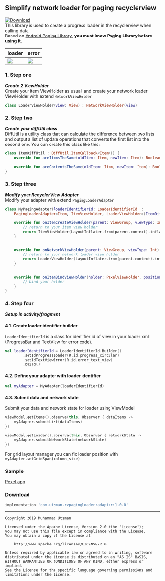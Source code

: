 ## Simplify network loader for paging recyclerview

[ ![Download](https://api.bintray.com/packages/kucingapes/utsman/com.utsman.rvpagingloader/images/download.svg) ](https://bintray.com/kucingapes/utsman/com.utsman.rvpagingloader/_latestVersion) <br>
This library is used to create a progress loader in the recyclerview when calling data.<br>
Based on [Android Paging Library](https://developer.android.com/topic/libraries/architecture/paging), **you must know Paging Library before using it**.

| loader  | error |
|---| --- |
|  ![](https://i.ibb.co/h15LBG7/Screen-Shot-2019-08-11-at-1-16-38-AM-1.png) | ![](https://i.ibb.co/9b4wb8S/Screenshot-20190811-011505-1.png)  |

### 1. Step one
***Create 2 ViewHolder*** <br>
Create your item ViewHolder as usual, and create your network loader ViewHolder with extend ```NetworkViewHolder``` <br>
```kotlin
class LoaderViewHolder(view: View) : NetworkViewHolder(view)
```


### 2. Step two
***Create your diffUtil class*** <br>
DiffUtil is a utility class that can calculate the difference between two lists and output a list of update operations that converts the first list into the second one. You can create this class like this:
```kotlin
class ItemDiffUtil : DiffUtil.ItemCallback<Item>() {
    override fun areItemsTheSame(oldItem: Item, newItem: Item): Boolean = oldItem.id == newItem.id

    override fun areContentsTheSame(oldItem: Item, newItem: Item): Boolean = oldItem == newItem
}
```

### 3. Step three
***Modify your RecyclerView Adapter*** <br>
Modify your adapter with extend ```PagingLoaderAdapter```
```kotlin
class MyPagingAdapter(loaderIdentifierId: LoaderIdentifierId) :
    PagingLoaderAdapter<Item, ItemViewHolder, LoaderViewHolder>(ItemDiffUtil(), loaderIdentifierId) {

    override fun onItemCreateViewHolder(parent: ViewGroup, viewType: Int): ItemViewHolder {
        // return to your item view holder
        return ItemViewHolder(LayoutInflater.from(parent.context).inflate(R.layout.item_view, parent, false))
    }
    

    override fun onNetworkViewHolder(parent: ViewGroup, viewType: Int): LoaderViewHolder {
        // return to your network loader view holder
        return LoaderViewHolder(LayoutInflater.from(parent.context).inflate(R.layout.item_loader, parent, false))
    }
        

    override fun onItemBindViewHolder(holder: PexelViewHolder, position: Int) {
        // bind your holder
    }
}
```

### 4. Step four
***Setup in activity/fragment*** <br>
#### 4.1. Create loader identifier builder
```LoaderIdentifierId``` is a class for identifier id of view in your loader xml (ProgressBar and TextView for error code).
```kotlin
val loaderIdentifierId = LoaderIdentifierId.Builder()
        .setIdProgressLoader(R.id.progress_circular)
        .setIdTextViewError(R.id.error_text_view)
        .build()
```
#### 4.2. Define your adapter with loader identifier
```kotlin
val myAdapter = MyAdapter(loaderIdentifierId)
```

#### 4.3. Submit data and network state
Submit your data and network state for loader using ViewModel
```kotlin
viewModel.getItems().observe(this, Observer { dataItems ->
    myAdapter.submitList(dataItems)
})

viewModel.getLoader().observe(this, Observer { networkState ->
    myAdapter.submitNetworkState(networkState)
})
```

For grid layout manager you can fix loader position with
```myAdapter.setGridSpan(column_size)```

### Sample
[Pexel app](https://github.com/utsmannn/RecyclerView-Paging-Loader/tree/master/app/src/main/java/com/utsman/rvpagingloader)

### Download
```gradle
implementation 'com.utsman.rvpagingloader:adapter:1.0.0'
```


---
```
Copyright 2019 Muhammad Utsman

Licensed under the Apache License, Version 2.0 (the "License");
you may not use this file except in compliance with the License.
You may obtain a copy of the License at

    http://www.apache.org/licenses/LICENSE-2.0

Unless required by applicable law or agreed to in writing, software
distributed under the License is distributed on an "AS IS" BASIS,
WITHOUT WARRANTIES OR CONDITIONS OF ANY KIND, either express or implied.
See the License for the specific language governing permissions and
limitations under the License.
```

